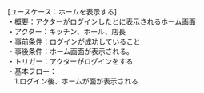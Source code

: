 [ユースケース：ホームを表示する]  
・概要：アクターがログインしたとに表示されるホーム画面   
・アクター：キッチン、ホール、店長  
・事前条件：ログインが成功していること   
・事後条件：ホーム画面が表示される。  
・トリガー：アクターがログインをする  
・基本フロー：    
　1.ログイン後、ホームが面が表示される
     
  
